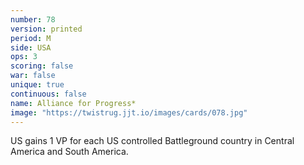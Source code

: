 ```yaml
---
number: 78
version: printed
period: M
side: USA
ops: 3
scoring: false
war: false
unique: true
continuous: false
name: Alliance for Progress*
image: "https://twistrug.jjt.io/images/cards/078.jpg"
---
```

US gains 1 VP for each US controlled Battleground country in Central America and South America.
